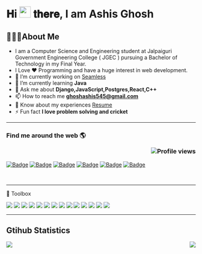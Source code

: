 # 𝐇i <img src="https://raw.githubusercontent.com/MartinHeinz/MartinHeinz/master/wave.gif" width="30px"> 𝐭𝐡𝐞𝐫𝐞, I am Ashis Ghosh

## 🙋🏽‍♂️About Me

- I am a Computer Science and Engineering student at Jalpaiguri Government Engineering College ( JGEC ) pursuing a Bachelor of Technology in my Final Year.
- I Love :heart: Programming and have a huge interest in web development.
- 🔭 I’m currently working on [Seamless](https://seamless.se/)
- 🌱 I’m currently learning **Java**
- 💬 Ask me about **Django,JavaScript,Postgres,React,C++**
- 📫 How to reach me **ghoshashis545@gmail.com**
- 📄 Know about my experiences [Resume](https://drive.google.com/file/d/1OMfwD-m2HjWNX2mkWltGJPKHKGYaGTKp/view?usp=sharing)
- ⚡ Fun fact **I love problem solving and cricket**

---


### Find me around the web 🌎 <p align="right">![Profile views](https://gpvc.arturio.dev/ashis1234)</p>


<p align="center">

 [![Badge](https://img.shields.io/badge/LinkedIn-0077B5?style=for-the-badge&logo=linkedin&logoColor=white)](https://www.linkedin.com/in/ashis-ghosh-874526193/)
 [![Badge](https://img.shields.io/badge/Facebook-1877F2?style=for-the-badge&logo=facebook&logoColor=white)](https://www.facebook.com/ashis.ghosh.334839)
 [![Badge](https://cp-logo.vercel.app/codechef/ashis123)](https://www.codechef.com/users/ashis123)
 [![Badge](https://cp-logo.vercel.app/codeforces/ghoshashis545)](https://codeforces.com/profile/ghoshashis545)
 [![Badge](https://cp-logo.vercel.app/atcoder/ghoshashis545)](https://atcoder.jp/users/ghoshashis545)
 [![Badge](https://cp-logo.vercel.app/leetcode/ghoshashis545)](https://www.leetcode.com/ghoshashis545)

</p>
</br>


---

🧰 Toolbox

<img src = "https://img.shields.io/badge/-HTML5-E34F26?style=flat&logo=html5&logoColor=white"> <img src = "https://img.shields.io/badge/-CSS3-1572B6?style=flat&logo=css3&logoColor=white"> <img src="https://img.shields.io/badge/-Bootstrap-563D7C?style=flat&logo=bootstrap&logoColor=white"> <img src="https://img.shields.io/badge/-React-000000?style=flat&logo=react&logoColor=00c8ff">
<img src="https://img.shields.io/badge/-JavaScript-eed718?style=flat&logo=javascript&logoColor=ffffff"> <img src="https://img.shields.io/badge/-Django-007ACC?style=flat&logo=django&logoColor=ffffff"> <img src="https://img.shields.io/badge/-Mysql-4DB33D?style=flat&logo=mysql&logoColor=FFFFFF"> <img src="https://img.shields.io/badge/-PostgreSQL-0064a5?style=flat&logo=postgresql&logoColor=FFFFFF">
<img src="http://img.shields.io/badge/-VS%20Code-007ACC?style=flat&logo=visual%20studio%20code&logoColor=white"> <img src="http://img.shields.io/badge/-Git-F1502F?style=flat&logo=git&logoColor=FFFFFF"> <img src="http://img.shields.io/badge/-Github-000000?style=flat&logo=github&logoColor=FFFFFF"> <img src="http://img.shields.io/badge/-Heroku-430098?style=flat&logo=heroku&logoColor=white">
<img src="https://img.shields.io/badge/-C%20&%20C++-659ad2?style=flat&logo=c%2B%2B&logoColor=ffffff"> <img src="https://img.shields.io/badge/java-%23ED8B00.svg?style=flat&logo=java&logoColor=white"> 

---
## Gtihub Statistics
<div>
<a href="https://github-readme-stats.vercel.app/api?username=ashis1234&show_icons=true&count_private=true&theme=onedark">
  <img  align="left" src="https://github-readme-stats.vercel.app/api?username=ashis1234&show_icons=true&count_private=true&theme=onedark" />
</a>
<a href="https://github-readme-stats.vercel.app/api/top-langs/?username=ashis1234&theme=onedark">
  <img align="right" src="https://github-readme-stats.vercel.app/api/top-langs/?username=ashis1234&theme=onedark&exclude_repo=Competitive-Programming&hide=html,css" />
</a>
</div>
